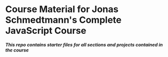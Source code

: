 # Course Material for Jonas Schmedtmann's Complete JavaScript Course

**_This repo contains starter files for all sections and projects contained in the course_**
